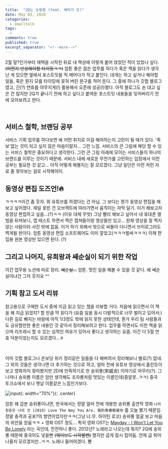 ```yaml
---
title:  "2Q는 순항중 (feat. 쌔미가 또)"
date: May 03, 2020
categories:
  - smalltalk
tags:
  - 
comments: true
published: true
excerpt_separator: "<!--more-->"
---
```


2월 말?인가부터 재택을 시작한 뒤로 내 책상에 이렇게 붙어 앉았던 적이 있었나 싶다. ~~(어쩐지 반성해야할 타이밍ㅋㅋ)~~ 암튼 좋은 점은 업무를 하다가 혹은 책을 읽다가 생각난 게 있으면 옆에서 포스트잇을 띡 떼어다가 적고 붙인다. 대개는 하고 싶거나 해야할 일들, 혹은 뭔지 모를 타이밍에 꽂혀 버린 문구를 적어 둔다. 그 중에 하나가 깃헙 블로그였고, 긴(?) 연휴를 야무지게(!) 활용해서 오픈에 성공(!)했다. 아직 블로그도 손 대고 싶은 건 많지만 2Q가 끝나기 전에 하고 싶다고 붙여둔 포스트잇 내용들을 잊어버리기 전에 모아보려고 한다. <!--more-->

<br>

## 서비스 철학, 브랜딩 공부
서비스 기획 업무를 하다보면 왜 어떤 취지로 이걸 해야하는지 고민이 될 때가 있다. '족보'없는 것이 되고 싶지 않은 마음이랄지... 그런 느낌. 서비스의 큰 그림에 해당 할 수 있는 서비스 철학은 중요하다고 생각한다. 그런 큰 그림 아래에 모이는 서비스들이 하나의 브랜드를 이루는 것이기 때문에. 서비스 내에 새로운 무언가를 고민하는 입장에서 이런 공부는 필요한 것 같고... 아직 어떻게 해볼지는 잘 모르겠다. 그냥 일단은 이런 저런 자료 좀 찾아보는 걸로 시작해야지.

## 동영상 편집 도즈언!🔥
ㅋㅋㅋㅋ이건 좀 웃자. 뭐 유튜브를 하겠다는 건 아님. 그 보다는 뭔가 동영상 편집을 해보고 싶어졌다. 제일 꽂힌 건 오브젝트에 따라가면서 움직이는 자막 달기. 이거 해보고자 동영상 편집하고 싶음...(?)ㅋㅋ (이유 대체 무엇) 그냥 빨리 해보고 싶어서 내 휴대폰 앨범을 뒤져보니, 앱 테스트 하면서 찍은 캡쳐들이랑 영상들만 있고... 원체 영상을 잘 찍지 않는 사람이라 사진 밖에 없음. 이거 하기 위해서 밖으로 싸돌아 다니면서 브이로그라도 찍게될 판이다. 암튼 동영상 편집 소프트웨어도 이미 깔았고(ㅋㅋㅋ벌써ㅋㅋㅋ) 이제 편집용 원본 영상만 있으면 된다. (?)

## 그리고 나머지, 유희왕과 쌔순실이 되기 위한 작업
이건 업무용 노션에 따로 정리. ~~쌔순실...~~ 암튼. 멋진 일을 해볼 수 있을 것 같다. 왜 쌔순실이냐건 그저 웃지요 ^^

## 기획 참고 도서 리뷰
참고용으로 구매한 도서 중에 지금 읽고 있는 [책](http://www.yes24.com/Product/Goods/89707566 "아이디어 불패의 법칙")을 리뷰할 거다. 처음에 읽으면서 이 책을 왜 지금 읽었지? 할 만큼 막 읽다가 (요즘 일을 동시 다발적으로 너무 벌이고 있어서;) 다른 길로 빠지는 바람에 아직 1/3정도 밖에 읽지 못한 상태인데, 뭔가 우리 팀 사람들과도 공유할만한 좋은 내용인 것 같아서 정리해보려고 한다. 업무를 하면서도 이런 책을 읽으며 리프레시 할 수 있는 심적인 여유가 있어서 좋다고 생각하는 요즘. 이건 다 5월 연휴 덕분이었는지도 모르겠다...ㅎ

<br>

이미 깃헙 블로그나 온보딩 위키 정리같은 일들을 다 해버려서 정리해보니 별로(?) 없네. 그 외의 것들은 생각나면 더 추가하는 것으로 하고, 얼마 전에 유튜브 영상에서 홀린듯이 보고 영화까지 찾아봤지만 2D에 만족하기로 한 송위룡(宋威龙) 이야기로 마무리(?). 그나저나 송위룡 이름은 암만 생각해도 조자룡처럼 멋있는 이름인데(중알못..ㅋㅋ) 중국 토크쇼에서 보니 옛날 이름같은 느낌인가보다. 

![input](https://owhyes.com/wp-content/uploads/2020/01/Song-Weilong.jpg "Song Weilong"){: width="70%"}{: .center}

암튼 왜 갑분 송위룡이냐면, 한국에서는 정말 얼마 전에 개봉한 송위룡 출연작 영화 `나의 청춘은 너의 것 (2019) Love The Way You Are, 我的青春都是你` 를 오늘 봤기 때문임. 정말 충격과 공포?의 향연이었지만ㅋㅋ(그냥 너.무. 하이틴 로코) 송위룡 얼굴 보고 마음의 위안을 얻음ㅋㅋ + 영화 OST 정도... 특히 영화 OST는 [Mayday - I Won't Let You Be Lonely](https://youtu.be/38lcQsEMGrk) 라는 곡인데, 잔잔하니 좋다. 2012년? 노래라고 나오는데 뭐지? 2Q에 송위룡 때문에 중국어도 넣을뻔 ~~(웨이보도 시작할뻔)~~ 했지만 곱게 잠시 접어둠. 언제 급 튀어나올지 모르겠지만..ㅋㅋ. 노래나 들어야겠다. 뿅
